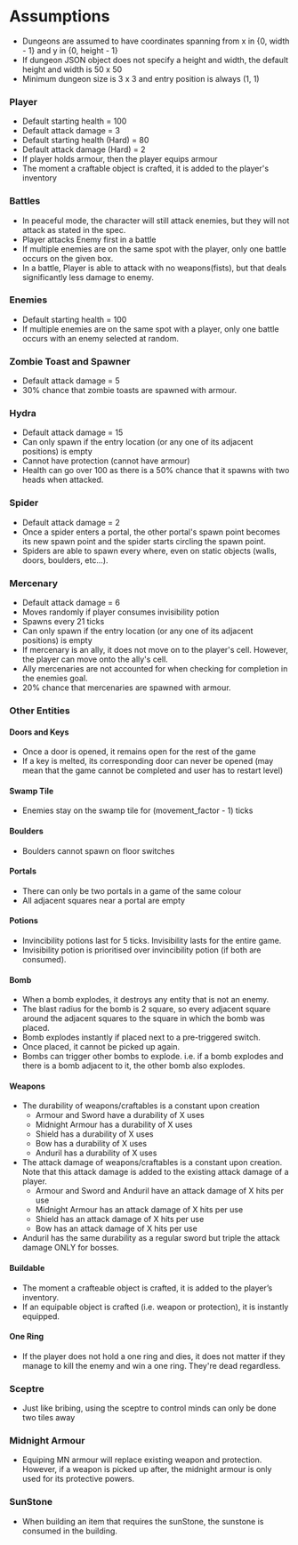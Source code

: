 # Assumptions
- Dungeons are assumed to have coordinates spanning from x in {0, width - 1} and y in {0, height - 1}
- If dungeon JSON object does not specify a height and width, the default height and width is 50 x 50
- Minimum dungeon size is 3 x 3 and entry position is always (1, 1)

### Player
- Default starting health = 100 
- Default attack damage = 3
- Default starting health (Hard) = 80 
- Default attack damage (Hard) = 2
- If player holds armour, then the player equips armour
- The moment a craftable object is crafted, it is added to the player's inventory

### Battles
- In peaceful mode, the character will still attack enemies, but they will not attack as stated in the spec.
- Player attacks Enemy first in a battle
- If multiple enemies are on the same spot with the player, only one battle occurs on the given box.
- In a battle, Player is able to attack with no weapons(fists), but that deals significantly less damage to enemy.

### Enemies
- Default starting health = 100 
- If multiple enemies are on the same spot with a player, only one battle occurs with an enemy selected at random.

### Zombie Toast and Spawner
- Default attack damage = 5
- 30% chance that zombie toasts are spawned with armour.

### Hydra
- Default attack damage = 15
- Can only spawn if the entry location (or any one of its adjacent positions) is empty 
- Cannot have protection (cannot have armour)
- Health can go over 100 as there is a 50% chance that it spawns with two heads when attacked.

### Spider
- Default attack damage = 2
- Once a spider enters a portal, the other portal's spawn point becomes its new spawn point and the spider starts circling the spawn point.
- Spiders are able to spawn every where, even on static objects (walls, doors, boulders, etc...).

### Mercenary
- Default attack damage = 6
- Moves randomly if player consumes invisibility potion
- Spawns every 21 ticks
- Can only spawn if the entry location (or any one of its adjacent positions) is empty 
- If mercenary is an ally, it does not move on to the player's cell. However, the player can move onto the ally's cell.
- Ally mercenaries are not accounted for when checking for completion in the enemies goal.
- 20% chance that mercenaries are spawned with armour.

### Other Entities

#### Doors and Keys
- Once a door is opened, it remains open for the rest of the game
- If a key is melted, its corresponding door can never be opened (may mean that the game cannot be completed and user has to restart level)

#### Swamp Tile
- Enemies stay on the swamp tile for (movement_factor - 1) ticks

#### Boulders
- Boulders cannot spawn on floor switches

#### Portals
- There can only be two portals in a game of the same colour
- All adjacent squares near a portal are empty

#### Potions
- Invincibility potions last for 5 ticks. Invisibility lasts for the entire game.
- Invisibility potion is prioritised over invincibility potion (if both are consumed).

#### Bomb
- When a bomb explodes, it destroys any entity that is not an enemy.
- The blast radius for the bomb is 2 square, so every adjacent square around the adjacent squares to the square in which the bomb was placed.
- Bomb explodes instantly if placed next to a pre-triggered switch.
- Once placed, it cannot be picked up again.
- Bombs can trigger other bombs to explode. i.e. if a bomb explodes and there is a bomb adjacent to it, the other bomb also explodes.

#### Weapons
- The durability of weapons/craftables is a constant upon creation 
    - Armour and Sword have a durability of X uses
    - Midnight Armour has a durability of X uses
    - Shield has a durability of X uses
    - Bow has a durability of X uses
    - Anduril has a durability of X uses
- The attack damage of weapons/craftables is a constant upon creation. Note that this attack damage is added to the existing attack damage of a player.
    - Armour and Sword and Anduril have an attack damage of X hits per use
    - Midnight Armour has an attack damage of X hits per use
    - Shield has an attack damage of X hits per use
    - Bow has an attack damage of X hits per use
- Anduril has the same durability as a regular sword but triple the attack damage ONLY for bosses.

#### Buildable 
- The moment a crafteable object is crafted, it is added to the player’s inventory.
- If an equipable object is crafted (i.e. weapon or protection), it is instantly equipped.

#### One Ring
- If the player does not hold a one ring and dies, it does not matter if they manage to kill the enemy and win a one ring. They're dead regardless.

### Sceptre
- Just like bribing, using the sceptre to control minds can only be done two tiles away

### Midnight Armour
- Equiping MN armour will replace existing weapon and protection. However, if a weapon is picked up after, the midnight armour is only used for its protective powers.

### SunStone
- When building an item that requires the sunStone, the sunstone is consumed in the building.
